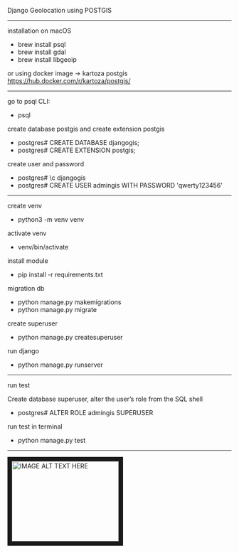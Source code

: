 Django Geolocation using POSTGIS

---
installation on macOS
- brew install psql
- brew install gdal
- brew install libgeoip

or using docker image -> kartoza postgis https://hub.docker.com/r/kartoza/postgis/ 

---
go to psql CLI:
- psql

create database postgis and create extension postgis
- postgres# CREATE DATABASE djangogis;
- postgres# CREATE EXTENSION postgis;

create user and password
- postgres# \c djangogis
- postgres# CREATE USER admingis WITH PASSWORD 'qwerty123456'

---
create venv
- python3 -m venv venv

activate venv
- venv/bin/activate

install module
- pip install -r requirements.txt

migration db
- python manage.py makemigrations
- python manage.py migrate

create superuser
- python manage.py createsuperuser

run django
- python manage.py runserver

---
run test

Create database superuser, alter the user’s role from the SQL shell
- postgres# ALTER ROLE admingis SUPERUSER

run test in terminal
- python manage.py test

----
<a href="https://www.youtube.com/watch?v=XDxX80O2b5Q
" target="_blank"><img src="http://img.youtube.com/vi/XDxX80O2b5Q/0.jpg" 
alt="IMAGE ALT TEXT HERE" width="240" height="180" border="10" /></a>